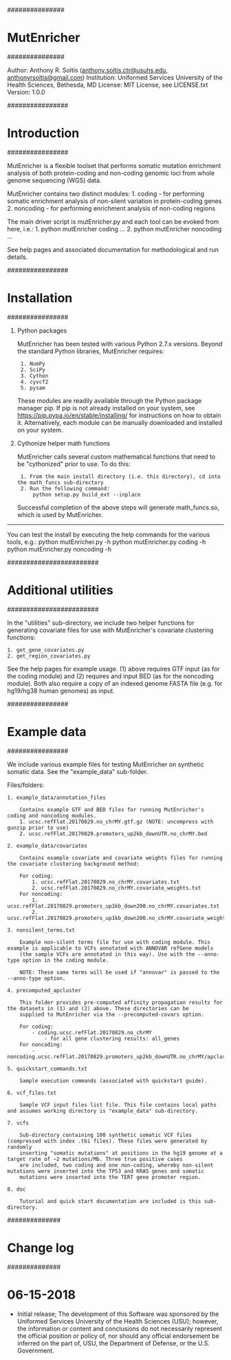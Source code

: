###############
# MutEnricher #
###############

Author: Anthony R. Soltis (anthony.soltis.ctr@usuhs.edu, anthonyrsoltis@gmail.com)
Institution: Uniformed Services University of the Health Sciences, Bethesda, MD
License: MIT License, see LICENSE.txt
Version: 1.0.0

################
# Introduction #
################

MutEnricher is a flexible toolset that performs somatic mutation enrichment analysis of both 
protein-coding and non-coding genomic loci from whole genome sequencing (WGS) data. 

MutEnricher contains two distinct modules:
    1. coding - for performing somatic enrichment analysis of non-silent variation in protein-coding genes
    2. noncoding - for performing enrichment analysis of non-coding regions

The main driver script is mutEnricher.py and each tool can be evoked from here, i.e.:
    1. python mutEnricher coding ...
    2. python mutEnricher noncoding ...

See help pages and associated documentation for methodological and run details. 

################
# Installation #
################

1. Python packages

    MutEnricher has been tested with various Python 2.7.x versions. 
    Beyond the standard Python libraries, MutEnricher requires:

        1. NumPy
        2. SciPy
        3. Cython
        4. cyvcf2
        5. pysam

    These modules are readily available through the Python package manager pip. If pip is not already installed on your system, 
    see https://pip.pypa.io/en/stable/installing/ for instructions on how to obtain it. Alternatively, each module can be manually 
    downloaded and installed on your system.

2. Cythonize helper math functions

    MutEnricher calls several custom mathematical functions that need to be "cythonized" prior to use. To do this:

        1. From the main install directory (i.e. this directory), cd into the math_funcs sub-directory
        2. Run the following command: 
            python setup.py build_ext --inplace

    Successful completion of the above steps will generate math_funcs.so, which is used by MutEnricher. 

---
You can test the install by executing the help commands for the various tools, e.g.:
    python mutEnricher.py -h
    python mutEnricher.py coding -h
    python mutEnricher.py noncoding -h

########################
# Additional utilities #
########################

In the "utilities" sub-directory, we include two helper functions for generating covariate files for use with MutEnricher's 
covariate clustering functions:

    1. get_gene_covariates.py  
    2. get_region_covariates.py

See the help pages for example usage. (1) above requires GTF input (as for the coding module) and (2) requires and input BED (as for 
the noncoding module). Both also require a copy of an indexed genome FASTA file (e.g. for hg19/hg38 human genomes) as input.

################
# Example data #
################

We include various example files for testing MutEnricher on synthetic somatic data. See the "example_data" sub-folder.

Files/folders:
    
    1. example_data/annotation_files

        Contains example GTF and BED files for running MutEnricher's coding and noncoding modules. 
        1. ucsc.refFlat.20170829.no_chrMY.gtf.gz (NOTE: uncompress with gunzip prior to use)
        2. ucsc.refFlat.20170829.promoters_up2kb_downUTR.no_chrMY.bed

    2. example_data/covariates

        Contains example covariate and covariate weights files for running the covariate clustering background method:

        For coding:
            1. ucsc.refFlat.20170829.no_chrMY.covariates.txt
            2. ucsc.refFlat.20170829.no_chrMY.covariate_weights.txt
        For noncoding:
            1. ucsc.refFlat.20170829.promoters_up1kb_down200.no_chrMY.covariates.txt
            2. ucsc.refFlat.20170829.promoters_up1kb_down200.no_chrMY.covariate_weights.txt

    3. nonsilent_terms.txt

        Example non-silent terms file for use with coding module. This example is applicable to VCFs annotated with ANNOVAR refGene models
        (the sample VCFs are annotated in this way). Use with the --anno-type option in the coding module.

        NOTE: These same terms will be used if "annovar" is passed to the --anno-type option. 

    4. precomputed_apcluster

        This folder provides pre-computed affinity propagation results for the datasets in (1) and (2) above. These directories can be
        supplied to MutEnricher via the --precomputed-covars option. 

        For coding:
            - coding.ucsc.refFlat.20170829.no_chrMY
                - for all gene clustering results: all_genes
        For noncoding:
            - noncoding.ucsc.refFlat.20170829.promoters_up2kb_downUTR.no_chrMY/apcluster_regions

    5. quickstart_commands.txt
        
        Sample execution commands (associated with quickstart guide).

    6. vcf_files.txt

        Sample VCF input files list file. This file contains local paths and assumes working directory is "example_data" sub-directory.

    7. vcfs

        Sub-directory containing 100 synthetic somatic VCF files (compressed with index .tbi files). These files were generated by randomly
        inserting "somatic mutations" at positions in the hg19 genome at a target rate of ~2 mutations/Mb. Three true positive cases 
        are included, two coding and one non-coding, whereby non-silent mutations were inserted into the TP53 and KRAS genes and somatic
        mutations were inserted into the TERT gene promoter region. 

    8. doc

        Tutorial and quick start documentation are included is this sub-directory. 

##############
# Change log #
##############
# 06-15-2018 
- Initial release; The development of this Software was sponsored by the Uniformed Services University of the Health Sciences (USU); however, the information or content and conclusions do not necessarily represent the official position or policy of, nor should any official endorsement be inferred on the part of, USU, the Department of Defense, or the U.S. Government. 

